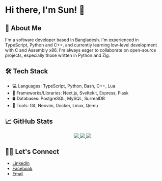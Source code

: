 # Hi there, I'm Sun! 👋

## 🚀 About Me
I'm a software developer based in Bangladesh. I'm experienced in TypeScript, Python and C++, and currently learning low-level development with C and Assembly x86. I'm always eager to collaborate on open-source projects, especially those written in Python and Zig.

## 🛠️ Tech Stack
- 💻 Languages: TypeScript, Python, Bash, C++, Lua
- 🧰 Frameworks/Libraries: Next.js, Sveltekit, Express, Flask
- 🛢️ Databases: PostgreSQL, MySQL, SurrealDB
- 🔧 Tools: Git, Neovim, Docker, Linux, Qemu

## 📈 GitHub Stats
<p align="center">
  <a href="https://github.com/SunPodder">
    <img src="http://github-profile-summary-cards.vercel.app/api/cards/stats?username=SunPodder&theme=gotham&card_width=338&hide=stars" />
  </a>
  <a href="https://github.com/SunPodder">
    <img src="https://github-readme-stats.vercel.app/api/top-langs/?username=SunPodder&exclude_repo=Flame-Route&hide=cmake,html,css,makefile&layout=compact&hide_border=true&theme=gotham&card_width=338" />
  </a>
  <a href="https://github.com/SunPodder">
    <img src="http://github-profile-summary-cards.vercel.app/api/cards/profile-details?username=SunPodder&theme=gotham" />
  </a>
</p>


## 🤝🏻 Let's Connect
- [LinkedIn](https://www.linkedin.com/in/sunpodder/)
- [Facebook](https://www.facebook.com/sun.podder.09)
- [Email](mailto:contact.sunpodder09@gmail.com)

